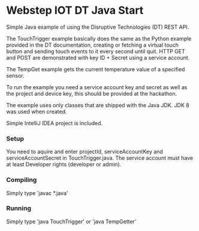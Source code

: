 # Webstep IOT DT Java Start

Simple Java example of using the Disruptive Technologies (DT) REST API.

The TouchTrigger example basically does the same as the Python example provided in the DT documentation, creating or fetching a virtual touch button and sending touch events to it every second until quit. HTTP GET and POST are demonstrated with key ID + Secret using a service account.

The TempGet example gets the current temperature value of a specified sensor.

To run the example you need a service account key and secret as well as the project and device key, this should be provided at the hackathon.

The example uses only classes that are shipped with the Java JDK. JDK 8 was used when created.

Simple IntelliJ IDEA project is included.

### Setup
You need to aquire and enter projectId, serviceAccountKey and serviceAccountSecret in TouchTrigger.java. The service account must have at least Developer rights (developer or admin).

### Compiling
Simply type 'javac *.java'

### Running
Simply type 'java TouchTrigger' or 'java TempGetter'
